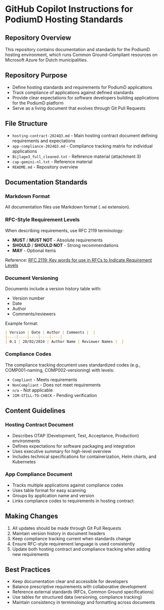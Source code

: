 # GitHub Copilot Instructions for PodiumD Hosting Standards

## Repository Overview

This repository contains documentation and standards for the PodiumD hosting environment, which runs Common Ground-Compliant resources on Microsoft Azure for Dutch municipalities.

## Repository Purpose

- Define hosting standards and requirements for PodiumD applications
- Track compliance of applications against defined standards
- Provide clear expectations for software developers building applications for the PodiumD platform
- Serve as a living document that evolves through Git Pull Requests

## File Structure

- `hosting-contract-2024Q3.md` - Main hosting contract document defining requirements and expectations
- `app-compliance-2024Q3.md` - Compliance tracking matrix for individual applications
- `Bijlage3_full_cleaned.txt` - Reference material (attachment 3)
- `cap-gemini-nl.txt` - Reference material
- `README.md` - Repository overview

## Documentation Standards

### Markdown Format
All documentation files use Markdown format (`.md` extension).

### RFC-Style Requirement Levels
When describing requirements, use RFC 2119 terminology:
- **MUST** / **MUST NOT** - Absolute requirements
- **SHOULD** / **SHOULD NOT** - Strong recommendations
- **MAY** - Optional items

Reference: [RFC 2119: Key words for use in RFCs to Indicate Requirement Levels](https://www.rfc-editor.org/rfc/rfc2119)

### Document Versioning
Documents include a version history table with:
- Version number
- Date
- Author
- Comments/reviewers

Example format:
```markdown
| Version | Date | Author | Comments |  |
|----|----|----|----|----|
| 0.1 | 20/02/2024 | Author Name | Reviewer Names |  |
```

### Compliance Codes
The compliance tracking document uses standardized codes (e.g., COMP001-naming, COMP002-versioning) with levels:
- `Compliant` - Meets requirements
- `NonCompliant` - Does not meet requirements
- `n/a` - Not applicable
- `JIM-STILL-TO-CHECK` - Pending verification

## Content Guidelines

### Hosting Contract Document
- Describes OTAP (Development, Test, Acceptance, Production) environments
- Defines expectations for software packaging and integration
- Uses executive summary for high-level overview
- Includes technical specifications for containerization, Helm charts, and Kubernetes

### App Compliance Document
- Tracks multiple applications against compliance codes
- Uses table format for easy scanning
- Groups by application name and version
- Links compliance codes to requirements in hosting contract

## Making Changes

1. All updates should be made through Git Pull Requests
2. Maintain version history in document headers
3. Keep compliance tracking current when standards change
4. Ensure RFC-style requirement language is used consistently
5. Update both hosting contract and compliance tracking when adding new requirements

## Best Practices

- Keep documentation clear and accessible for developers
- Balance prescriptive requirements with collaborative development
- Reference external standards (RFCs, Common Ground specifications)
- Use tables for structured data (versioning, compliance tracking)
- Maintain consistency in terminology and formatting across documents
